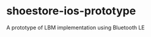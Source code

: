 shoestore-ios-prototype
=======================

A prototype of LBM implementation using Bluetooth LE
